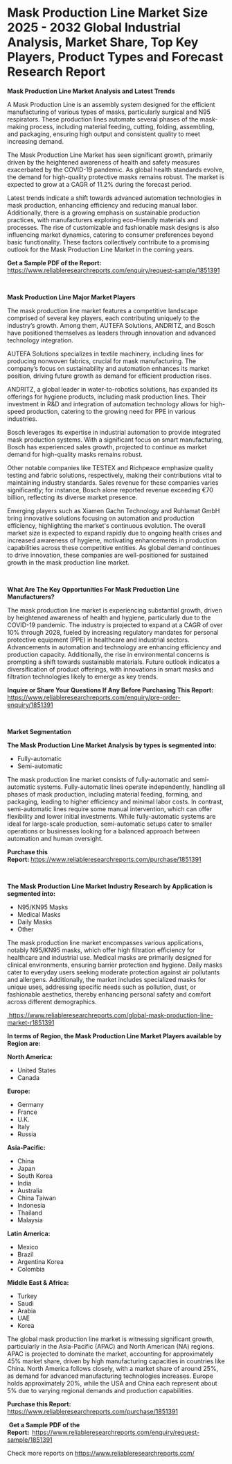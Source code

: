 <p><h1>Mask Production Line Market Size 2025 - 2032 Global Industrial Analysis, Market Share, Top Key Players, Product Types and Forecast Research Report</h1></p><p><strong>Mask Production Line Market Analysis and Latest Trends</strong></p>
<p><p>A Mask Production Line is an assembly system designed for the efficient manufacturing of various types of masks, particularly surgical and N95 respirators. These production lines automate several phases of the mask-making process, including material feeding, cutting, folding, assembling, and packaging, ensuring high output and consistent quality to meet increasing demand.</p><p>The Mask Production Line Market has seen significant growth, primarily driven by the heightened awareness of health and safety measures exacerbated by the COVID-19 pandemic. As global health standards evolve, the demand for high-quality protective masks remains robust. The market is expected to grow at a CAGR of 11.2% during the forecast period. </p><p>Latest trends indicate a shift towards advanced automation technologies in mask production, enhancing efficiency and reducing manual labor. Additionally, there is a growing emphasis on sustainable production practices, with manufacturers exploring eco-friendly materials and processes. The rise of customizable and fashionable mask designs is also influencing market dynamics, catering to consumer preferences beyond basic functionality. These factors collectively contribute to a promising outlook for the Mask Production Line Market in the coming years.</p></p>
<p><strong>Get a Sample PDF of the Report:&nbsp;</strong> <a href="https://www.reliableresearchreports.com/enquiry/request-sample/1851391?utm_campaign=3557&utm_medium=2&utm_source=Github&utm_content=ia&utm_term=26032025&utm_id=mask-production-line">https://www.reliableresearchreports.com/enquiry/request-sample/1851391</a></p>
<p>&nbsp;</p>
<p><strong>Mask Production Line Major Market Players</strong></p>
<p><p>The mask production line market features a competitive landscape comprised of several key players, each contributing uniquely to the industry’s growth. Among them, AUTEFA Solutions, ANDRITZ, and Bosch have positioned themselves as leaders through innovation and advanced technology integration.</p><p>AUTEFA Solutions specializes in textile machinery, including lines for producing nonwoven fabrics, crucial for mask manufacturing. The company’s focus on sustainability and automation enhances its market position, driving future growth as demand for efficient production rises.</p><p>ANDRITZ, a global leader in water-to-robotics solutions, has expanded its offerings for hygiene products, including mask production lines. Their investment in R&D and integration of automation technology allows for high-speed production, catering to the growing need for PPE in various industries.</p><p>Bosch leverages its expertise in industrial automation to provide integrated mask production systems. With a significant focus on smart manufacturing, Bosch has experienced sales growth, projected to continue as market demand for high-quality masks remains robust.</p><p>Other notable companies like TESTEX and Richpeace emphasize quality testing and fabric solutions, respectively, making their contributions vital to maintaining industry standards. Sales revenue for these companies varies significantly; for instance, Bosch alone reported revenue exceeding €70 billion, reflecting its diverse market presence.</p><p>Emerging players such as Xiamen Gachn Technology and Ruhlamat GmbH bring innovative solutions focusing on automation and production efficiency, highlighting the market's continuous evolution. The overall market size is expected to expand rapidly due to ongoing health crises and increased awareness of hygiene, motivating enhancements in production capabilities across these competitive entities. As global demand continues to drive innovation, these companies are well-positioned for sustained growth in the mask production line market.</p></p>
<p>&nbsp;</p>
<p><strong>What Are The Key Opportunities For Mask Production Line Manufacturers?</strong></p>
<p><p>The mask production line market is experiencing substantial growth, driven by heightened awareness of health and hygiene, particularly due to the COVID-19 pandemic. The industry is projected to expand at a CAGR of over 10% through 2028, fueled by increasing regulatory mandates for personal protective equipment (PPE) in healthcare and industrial sectors. Advancements in automation and technology are enhancing efficiency and production capacity. Additionally, the rise in environmental concerns is prompting a shift towards sustainable materials. Future outlook indicates a diversification of product offerings, with innovations in smart masks and filtration technologies likely to emerge as key trends.</p></p>
<p><strong>Inquire or Share Your Questions If Any Before Purchasing This Report:</strong> <a href="https://www.reliableresearchreports.com/enquiry/pre-order-enquiry/1851391?utm_campaign=3557&utm_medium=2&utm_source=Github&utm_content=ia&utm_term=26032025&utm_id=mask-production-line">https://www.reliableresearchreports.com/enquiry/pre-order-enquiry/1851391</a></p>
<p>&nbsp;</p>
<p><strong>Market Segmentation</strong></p>
<p><strong>The Mask Production Line Market Analysis by types is segmented into:</strong></p>
<p><ul><li>Fully-automatic</li><li>Semi-automatic</li></ul></p>
<p><p>The mask production line market consists of fully-automatic and semi-automatic systems. Fully-automatic lines operate independently, handling all phases of mask production, including material feeding, forming, and packaging, leading to higher efficiency and minimal labor costs. In contrast, semi-automatic lines require some manual intervention, which can offer flexibility and lower initial investments. While fully-automatic systems are ideal for large-scale production, semi-automatic setups cater to smaller operations or businesses looking for a balanced approach between automation and human oversight.</p></p>
<p><strong>Purchase this Report:&nbsp;</strong><a href="https://www.reliableresearchreports.com/purchase/1851391?utm_campaign=3557&utm_medium=2&utm_source=Github&utm_content=ia&utm_term=26032025&utm_id=mask-production-line">https://www.reliableresearchreports.com/purchase/1851391</a></p>
<p>&nbsp;</p>
<p><strong>The Mask Production Line Market Industry Research by Application is segmented into:</strong></p>
<p><ul><li>N95/KN95 Masks</li><li>Medical Masks</li><li>Daily Masks</li><li>Other</li></ul></p>
<p><p>The mask production line market encompasses various applications, notably N95/KN95 masks, which offer high filtration efficiency for healthcare and industrial use. Medical masks are primarily designed for clinical environments, ensuring barrier protection and hygiene. Daily masks cater to everyday users seeking moderate protection against air pollutants and allergens. Additionally, the market includes specialized masks for unique uses, addressing specific needs such as pollution, dust, or fashionable aesthetics, thereby enhancing personal safety and comfort across different demographics.</p></p>
<p><a href="https://www.reliableresearchreports.com/global-mask-production-line-market-r1851391?utm_campaign=3557&utm_medium=2&utm_source=Github&utm_content=ia&utm_term=26032025&utm_id=mask-production-line">&nbsp;https://www.reliableresearchreports.com/global-mask-production-line-market-r1851391</a></p>
<p><strong>In terms of Region, the Mask Production Line Market Players available by Region are:</strong></p>
<p>
    <p> <strong> North America: </strong>
        <ul>
            <li>United States</li>
            <li>Canada</li>
        </ul>
        </p> 
    <p> <strong> Europe: </strong>
        <ul>
            <li>Germany</li>
            <li>France</li>
            <li>U.K.</li>
            <li>Italy</li>
            <li>Russia</li>
        </ul>
        </p> 
    <p> <strong> Asia-Pacific: </strong>
        <ul>
            <li>China</li>
            <li>Japan</li>
            <li>South Korea</li>
            <li>India</li>
            <li>Australia</li>
            <li>China Taiwan</li>
            <li>Indonesia</li>
            <li>Thailand</li>
            <li>Malaysia</li>
        </ul>
        </p> 
    <p> <strong> Latin America: </strong>
        <ul>
            <li>Mexico</li>
            <li>Brazil</li>
            <li>Argentina Korea</li>
            <li>Colombia</li>
        </ul>
        </p> 
    <p> <strong> Middle East & Africa: </strong>
        <ul>
            <li>Turkey</li>
            <li>Saudi</li>
            <li>Arabia</li>
            <li>UAE</li>
            <li>Korea</li>
        </ul>
    </p>
    </p>
<p><p>The global mask production line market is witnessing significant growth, particularly in the Asia-Pacific (APAC) and North American (NA) regions. APAC is projected to dominate the market, accounting for approximately 45% market share, driven by high manufacturing capacities in countries like China. North America follows closely, with a market share of around 25%, as demand for advanced manufacturing technologies increases. Europe holds approximately 20%, while the USA and China each represent about 5% due to varying regional demands and production capabilities.</p></p>
<p><strong>Purchase this Report: </strong><a href="https://www.reliableresearchreports.com/purchase/1851391?utm_campaign=3557&utm_medium=2&utm_source=Github&utm_content=ia&utm_term=26032025&utm_id=mask-production-line">https://www.reliableresearchreports.com/purchase/1851391</a></p>
<p>&nbsp;<strong>Get a Sample PDF of the Report:&nbsp;&nbsp;</strong><a href="https://www.reliableresearchreports.com/enquiry/request-sample/1851391?utm_campaign=3557&utm_medium=2&utm_source=Github&utm_content=ia&utm_term=26032025&utm_id=mask-production-line">https://www.reliableresearchreports.com/enquiry/request-sample/1851391</a></p>
<p><strong></strong></p>
<p>Check more reports on <a href="https://www.reliableresearchreports.com/?utm_campaign=3557&utm_medium=2&utm_source=Github&utm_content=ia&utm_term=26032025&utm_id=mask-production-line">https://www.reliableresearchreports.com/</a></p>